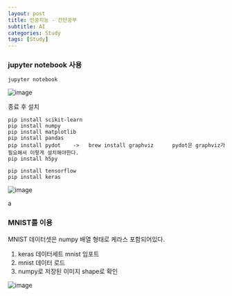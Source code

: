 ```yaml
---
layout: post
title: 인공지능 - 간단공부
subtitle: AI
categories: Study
tags: [Study]
---
```



### jupyter notebook 사용

```
jupyter notebook
```


![image](https://user-images.githubusercontent.com/62547169/123582560-fcfa2a00-d818-11eb-8f1c-a4c2386293fe.png)


종료 후 설치

```
pip install scikit-learn
pip install numpy
pip install matplotlib
pip install pandas
pip install pydot    ->   brew install graphviz      pydot은 graphviz가 필요해서 이렇게 설치해야한다.
pip install h5py
```

```
pip install tensorflow
pip install keras
```

![image](https://user-images.githubusercontent.com/62547169/123583699-097f8200-d81b-11eb-9e0c-9fe8430efb43.png)

a

### MNIST를 이용

MNIST 데이터셋은 numpy 배열 형태로 케라스 포함되어있다.

1. keras 데이터세트 mnist 임포트
2. mnist 데이터 로드
3. numpy로 저장된 이미지 shape로 확인

![image](https://user-images.githubusercontent.com/62547169/123584063-ae9a5a80-d81b-11eb-8f6e-ad1c8d91b769.png)


